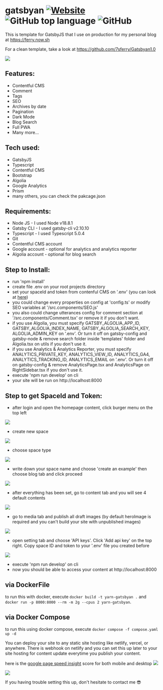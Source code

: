 # gatsbyan [![Website](https://img.shields.io/website?down_color=lightgrey&down_message=offline&style=plastic&up_color=green&up_message=online&url=https%3A%2F%2Fferry.vercel.app%2F)](https://ferry.vercel.app/) ![GitHub top language](https://img.shields.io/github/languages/top/7sferry/gatsbyan?style=plastic) ![GitHub](https://img.shields.io/github/license/7sferry/gatsbyan?style=plastic)

This is template for GatsbyJS that I use on production for my personal blog at https://ferry.now.sh

For a clean template, take a look at https://github.com/7sferry/Gatsbyan1.0

![](https://github.com/7sferry/Gatsbyan1.0/blob/master/static/example.png?raw=true)

## Features:

- Contentful CMS
- Comment
- Tags
- SEO
- Archives by date
- Pagination
- Dark Mode
- Blog Search
- Full PWA
- Many more...

## Tech used:

- GatsbyJS
- Typescript
- Contentful CMS
- Bootstrap
- Algolia
- Google Analytics
- Prism
- many others, you can check the pakcage.json

## Requirements:

- Node JS - I used Node v18.8.1
- Gatsby CLI - I used gatsby-cli v2.10.10
- Typescript - I used Typescript 5.0.4
- Git
- Contentful CMS account
- Google account - optional for analytics and analytics reporter
- Algolia account - optional for blog search

## Step to Install:

- run 'npm install'
- create file .env on your root projects directory
- set your spaceId and token from contenful CMS on '.env'
  (you can look at [here](https://github.com/7sferry/gatsbyan#step-to-get-spaceid-and-token))
- you could change every properties on config at 'config.ts' or modify SEO variables at '/src.components/SEO.js'
- you also could change utterances config for comment section at '/src.components/Comment.tsx' or remove it if you don't want.
- if you use Algolia, you must specify GATSBY_ALGOLIA_APP_ID, GATSBY_ALGOLIA_INDEX_NAME, GATSBY_ALGOLIA_SEARCH_KEY, ALGOLIA_ADMIN_KEY on '.env'. Or turn it off on gatsby-config and gatsby-node & remove search folder inside 'templates' folder and Algolia.tsx on utils if you don't use it.
- if you use Analytics & Analytics Reporter, you must specify ANALYTICS_PRIVATE_KEY, ANALYTICS_VIEW_ID, 
  ANALYTICS_GA4, ANALYTICS_TRACKING_ID, ANALYTICS_EMAIL on '.env'. Or turn it off on gatsby-config & remove 
  AnalyticsPage.tsx and AnalyticsPage on RightSidebar.tsx if you don't use it.
- execute 'npm run develop' on cli
- your site will be run on http://localhost:8000

## Step to get SpaceId and Token:

- after login and open the homepage content, click burger menu on the top left

![](https://github.com/7sferry/Gatsbyan1.0/blob/master/static/click%20burger%20menu.jpg?raw=true)

- create new space

![](https://github.com/7sferry/Gatsbyan1.0/blob/master/static/2.%20create%20space.jpg?raw=true)

- choose space type

![](https://github.com/7sferry/Gatsbyan1.0/blob/master/static/3.%20choose%20space%20type.jpg?raw=true)

- write down your space name and choose 'create an example' then choose blog tab and click proceed

![](https://github.com/7sferry/Gatsbyan1.0/blob/master/static/4.%20write%20down%20your%20space%20name%20and%20choose%20create%20an%20example%20and%20choose%20blog.jpg?raw=true)

- after everything has been set, go to content tab and you will see 4 default contents

![](https://github.com/7sferry/Gatsbyan1.0/blob/master/static/5.%20go%20to%20content%20tab%20and%20there%20shoulde%20be%204%20default%20contents.png?raw=true)

- go to media tab and publish all draft images (by default heroImage is required and you can't build your site with
  unpublished images)

![](https://github.com/7sferry/Gatsbyan1.0/blob/master/static/6.%20go%20to%20media%20tab%20and%20publish%20all%20images.png?raw=true)

- open setting tab and choose 'API keys'. Click 'Add api key' on the top right. Copy space ID and token to your '.env'
  file you created before

![](https://github.com/7sferry/Gatsbyan1.0/blob/master/static/7.%20open%20setting%20and%20add%20api%20key%20copy-paste%20spaceid%20and%20token%20to%20env.jpg?raw=true)

- execute 'npm run develop' on cli
- now you should be able to access your content at http://localhost:8000

## via DockerFile

to run this with docker, execute `docker build -t yarn-gatsbyan .`
and `docker run -p 8000:8000 --rm -m 2g --cpus 2 yarn-gatsbyan`.

## via Docker Compose

to run this using docker compose, execute `docker compose -f compose.yaml up -d`

You can deploy your site to any static site hosting like netlify, vercel, or anywhere. There is webhook on netlify
and you can set this up later to your site hosting for content update everytime you publish your content.

here is the [google page speed insight](https://developers.google.com/speed/pagespeed/insights/) score for both mobile and desktop
![](https://github.com/7sferry/Gatsbyan1.0/blob/master/static/mobile.png?raw=true)

![](https://github.com/7sferry/Gatsbyan1.0/blob/master/static/desktop.png?raw=true)

If you having trouble setting this up, don't hesitate to contact me 😎
